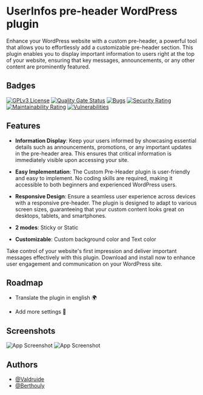
# UserInfos pre-header WordPress plugin

Enhance your WordPress website with a custom pre-header, a powerful tool that allows you to effortlessly add a customizable pre-header section. This plugin enables you to display important information to users right at the top of your website, ensuring that key messages, announcements, or any other content are prominently featured.


## Badges


[![GPLv3 License](https://img.shields.io/badge/License-GPL%20v3-yellow.svg)](https://opensource.org/licenses/)
[![Quality Gate Status](https://sonarcloud.io/api/project_badges/measure?project=valdruide_UserInfos-pre-header-wp&metric=alert_status)](https://sonarcloud.io/summary/new_code?id=valdruide_UserInfos-pre-header-wp)
[![Bugs](https://sonarcloud.io/api/project_badges/measure?project=valdruide_UserInfos-pre-header-wp&metric=bugs)](https://sonarcloud.io/summary/new_code?id=valdruide_UserInfos-pre-header-wp)
[![Security Rating](https://sonarcloud.io/api/project_badges/measure?project=valdruide_UserInfos-pre-header-wp&metric=security_rating)](https://sonarcloud.io/summary/new_code?id=valdruide_UserInfos-pre-header-wp)
[![Maintainability Rating](https://sonarcloud.io/api/project_badges/measure?project=valdruide_UserInfos-pre-header-wp&metric=sqale_rating)](https://sonarcloud.io/summary/new_code?id=valdruide_UserInfos-pre-header-wp)
[![Vulnerabilities](https://sonarcloud.io/api/project_badges/measure?project=valdruide_UserInfos-pre-header-wp&metric=vulnerabilities)](https://sonarcloud.io/summary/new_code?id=valdruide_UserInfos-pre-header-wp)


## Features

- **Information Display**: Keep your users informed by showcasing essential details such as announcements, promotions, or any important updates in the pre-header area. This ensures that critical information is immediately visible upon accessing your site.
  
- **Easy Implementation**: The Custom Pre-Header plugin is user-friendly and easy to implement. No coding skills are required, making it accessible to both beginners and experienced WordPress users.
  
- **Responsive Design**: Ensure a seamless user experience across devices with a responsive pre-header. The plugin is designed to adapt to various screen sizes, guaranteeing that your custom content looks great on desktops, tablets, and smartphones.
  
- **2 modes**: Sticky or Static
  
- **Customizable**: Custom background color and Text color

Take control of your website's first impression and deliver important messages effectively with this plugin. Download and install now to enhance user engagement and communication on your WordPress site.


## Roadmap

- Translate the plugin in english 🌍

- Add more settings 🔧


## Screenshots

![App Screenshot](https://img001.prntscr.com/file/img001/zONYlUPFQ56Kmk0vizxawA.png)
![App Screenshot](https://img001.prntscr.com/file/img001/rv0StoEoTvuBGhLnAJV9Vw.png)


## Authors

- [@Valdruide](https://github.com/valdruide)
- [@Berthouly](https://github.com/Berthouly)

